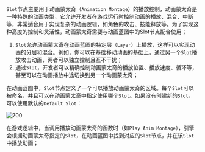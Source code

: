 `Slot`节点主要用于动画蒙太奇（`Animation Montage`）的播放控制，动画蒙太奇是一种特殊的动画类型，它允许开发者在游戏运行时控制动画的播放、混合、中断等，非常适合用于实现复杂的动画逻辑，如角色的攻击、技能释放等。为了实现这种高度的控制和灵活性，动画蒙太奇需要与动画蓝图中的Slot节点配合使用；

1. `Slot`允许动画蒙太奇在动画蓝图的特定层（`Layer`）上播放，这样可以实现动画的分层和混合。例如，你可以在基础移动动画的基础上，通过另一个`Slot`播放攻击动画，两者可以独立控制且互不干扰；
2. 通过`Slot`，开发者可以精确控制动画蒙太奇的播放位置、播放速度、循环等，甚至可以在动画播放中途切换到另一个动画蒙太奇；

在动画蓝图中，`Slot`节点定义了一个可以播放动画蒙太奇的区域。每个`Slot`可以被命名，并且可以在动画蒙太奇中指定使用哪个`Slot`。如果没有创建新的`Slot`，可以使用默认的`Default Slot`：


![700](https://pic-1315225359.cos.ap-shanghai.myqcloud.com/20240310214725.png)

在游戏逻辑中，当调用播放动画蒙太奇的函数时（如`Play Anim Montage`），引擎会根据动画蒙太奇指定的`Slot`，在动画蓝图中找到对应的`Slot`节点，并在该`Slot`中播放动画；